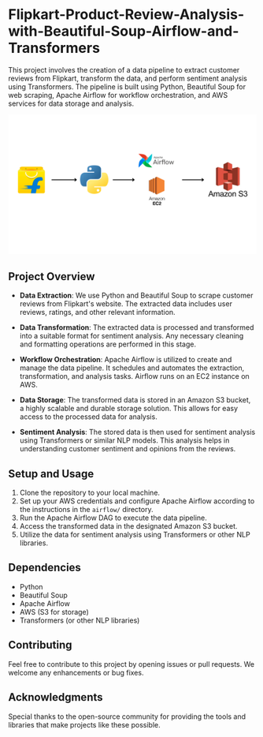 # Flipkart-Product-Review-Analysis-with-Beautiful-Soup-Airflow-and-Transformers

This project involves the creation of a data pipeline to extract customer reviews from Flipkart, transform the data, and perform sentiment analysis using Transformers. The pipeline is built using Python, Beautiful Soup for web scraping, Apache Airflow for workflow orchestration, and AWS services for data storage and analysis.

![alt text](https://github.com/aditya-sonavane-05/Flipkart-Product-Review-Analysis-with-Beautiful-Soup-Airflow-and-Transformers/blob/main/Untitled%20design%20(2).png)


## Project Overview

- **Data Extraction**: We use Python and Beautiful Soup to scrape customer reviews from Flipkart's website. The extracted data includes user reviews, ratings, and other relevant information.

- **Data Transformation**: The extracted data is processed and transformed into a suitable format for sentiment analysis. Any necessary cleaning and formatting operations are performed in this stage.

- **Workflow Orchestration**: Apache Airflow is utilized to create and manage the data pipeline. It schedules and automates the extraction, transformation, and analysis tasks. Airflow runs on an EC2 instance on AWS.

- **Data Storage**: The transformed data is stored in an Amazon S3 bucket, a highly scalable and durable storage solution. This allows for easy access to the processed data for analysis.

- **Sentiment Analysis**: The stored data is then used for sentiment analysis using Transformers or similar NLP models. This analysis helps in understanding customer sentiment and opinions from the reviews.
## Setup and Usage

1. Clone the repository to your local machine.
2. Set up your AWS credentials and configure Apache Airflow according to the instructions in the `airflow/` directory.
3. Run the Apache Airflow DAG to execute the data pipeline.
4. Access the transformed data in the designated Amazon S3 bucket.
5. Utilize the data for sentiment analysis using Transformers or other NLP libraries.

## Dependencies

- Python
- Beautiful Soup
- Apache Airflow
- AWS (S3 for storage)
- Transformers (or other NLP libraries)

## Contributing

Feel free to contribute to this project by opening issues or pull requests. We welcome any enhancements or bug fixes.


## Acknowledgments

Special thanks to the open-source community for providing the tools and libraries that make projects like these possible.


